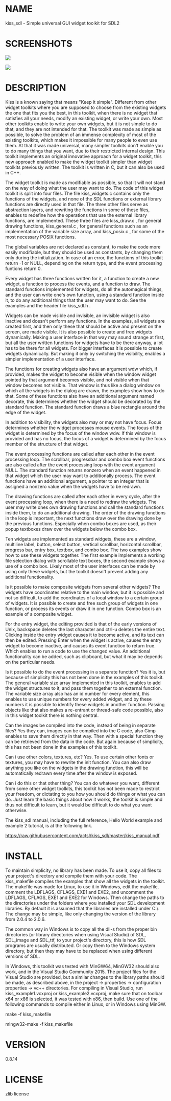 NAME
====

kiss_sdl - Simple universal GUI widget toolkit for SDL2


SCREENSHOTS
===========

![](https://raw.githubusercontent.com/actsl/kiss_sdl/master/kiss_ss1.jpg)

![](https://raw.githubusercontent.com/actsl/kiss_sdl/master/kiss_ss2.jpg)


DESCRIPTION
===========

Kiss is a known saying that means "Keep it simple". Different from other
widget toolkits where you are supposed to choose from the existing
widgets the one that fits you the best, in this toolkit, when there
is no widget that satisfies all your needs, modify an existing widget,
or write your own. Most other toolkits enable to write your own widgets,
but it is not simple to do that, and they are not intended for that. The
toolkit was made as simple as possible, to solve the problem of an immense
complexity of most of the existing toolkits, which makes it impossible
for many people to even use them. At that it was made universal, many
simpler toolkits don't enable you to do many things that you want, due
to their restricted internal design. This toolkit implements an original
innovative approach for a widget toolkit, this new approach enabled
to make the widget toolkit simpler than widget toolkits previously
written. The toolkit is written in C, but it can also be used in C++.

The widget toolkit is made as modifiable as possible, so that it will
not stand on the way of doing what the user may want to do. The code of
this widget toolkit is split into four files. The file kiss_widgets.c
contains only the functions of the widgets, and none of the SDL functions
or external library functions are directly used in that file. The three
other files serve as abstraction layers, and rewriting the functions
in some of these files, enables to redefine how the operations that
use the external library functions, are implemented. These three files
are kiss_draw.c , for general drawing functions, kiss_general.c , for
general functions such as an implementation of the variable size array,
and kiss_posix.c , for some of the most necessary POSIX functions.

The global variables are not declared as constant, to make the code more
easily modifiable, but they should be used as constants, by changing
them only during the initialization. In case of an error, the functions of
this toolkit return -1 or NULL, depending on the return type, and the
event processing funtions return 0.

Every widget has three functions written for it, a function to create a
new widget, a function to process the events, and a function to draw. The
standard functions implemented for widgets, do all the automagical
things, and the user can write one's own function, using a standard
function inside it, to do any additional things that the user may want
to do. See the examples and the header file kiss_sdl.h .

Widgets can be made visible and invisible, an invisible widget is also
inactive and doesn't perform any functions. In the examples, all widgets
are created first, and then only these that should be active and present
on the screen, are made visible. It is also possible to create and free
widgets dynamically. Making a user interface in that way may sound strange
at first, but all the user written functions for widgets have to be there
anyway, a lot has to be there for all widgets. For bigger interfaces it
is possible to create widgets dynamically. But making it only by switching
the visibility, enables a simpler implementation of a user interface.

The functions for creating widgets also have an argument wdw which,
if provided, makes the widget to become visible when the window widget
pointed by that argument becomes visible, and not visible when that
window becomes not visible. That window is thus like a dialog window on
which all the widgets in the dialog are drawn, the examples show how to
do that. Some of these functions also have an additional argument named
decorate, this determines whether the widget should be decorated by the
standard function. The standard function draws a blue rectangle around
the edge of the widget.

In addition to visibility, the widgets also may or may not have
focus. Focus determines whether the widget processes mouse events. The
focus of the widget is determined by the focus of the window wdw. If this
window is provided and has no focus, the focus of a widget is determined
by the focus member of the structure of that widget.

The event processing functions are called after each other in the event
processing loop. The scrollbar, progressbar and combo box event functions
are also called after the event processing loop with the event argument
NULL. The standard function returns nonzero when an event happened in
that widget which the user may want to additionally process. The event
functions have an additional argument, a pointer to an integer that is
assigned a nonzero value when the widgets have to be redrawn.

The drawing functions are called after each other in every cycle, after
the event processing loop, when there is a need to redraw the widgets. The
user may write ones own drawing functions and call the standard functions
inside them, to do an additional drawing. The order of the drawing
functions in the loop is important, the next functions draw over the
drawing done by the previous functions. Especially when combo boxes are
used, as their popup textboxes draw over the widgets below the combo box.

Ten widgets are implemented as standard widgets, these are a window,
multiline label, button, select button, vertical scrollbar, horizontal
scrollbar, progress bar, entry box, textbox, and combo box. The two
examples show how to use these widgets together. The first example
implements a working file selection dialog with scrollable text boxes,
the second example shows a use of a combo box. Likely most of the user
interfaces can be made by using only these widgets, but the toolkit
doesn't prevent adding any additional functionality.

Is it possible to make composite widgets from several other widgets? The
widgets have coordinates relative to the main window, but it is possible
and not so difficult, to add the coordinates of a local window to a
certain group of widgets. It is possible to create and free such group
of widgets in one function, or process its events or draw it in one
function. Combo box is an example of a composite widget.

For the entry widget, the editing provided is that of the early versions
of Unix, backspace deletes the last character and ctrl-u deletes the
entire text. Clicking inside the entry widget causes it to become active,
and its text can then be edited. Pressing Enter when the widget is active,
causes the entry widget to become inactive, and causes its event function
to return true. Which enables to run a code to use the changed value. An
additional functionality can be added, such as clipboard, but what it
may be depends on the particular needs.

Is it possible to do the event processing in a separate function? Yes it
is, but because of simplicity this has not been done in the examples of
this toolkit. The general variable size array implemented in this toolkit,
enables to add the widget structures to it, and pass them together to
an external function. The variable size array also has an id number for
every element, this enables to use unique numbers for every added widget,
and by these numbers it is possible to identify these widgets in another
function. Passing objects like that also makes a re-entrant or thread-safe
code possible, also in this widget toolkit there is nothing central.

Can the images be compiled into the code, instead of being in separate
files? Yes they can, images can be compiled into the C code, also Gimp
enables to save them directly in that way. Then with a special function
they can be retrieved from the data in the code. But again because of
simplicity, this has not been done in the examples of this toolkit.

Can i use other colors, textures, etc? Yes. To use certain other fonts or
textures, you may have to rewrite the init function. You can also draw
anything you like on the widgets in the drawing function, this will be
automatically redrawn every time after the window is exposed.

Can i do this or that other thing? You can do whatever you want, different
from some other widget toolkits, this toolkit has not been made to
restrict your freedom, or dictating to you how you should do things
or what you can do. Just learn the basic things about how it works,
the toolkit is simple and thus not difficult to learn, but it would be
difficult to do what you want otherwise.

The kiss_sdl manual, including the full reference, Hello World example
and example 2 tutorial, is at the following link.

https://raw.githubusercontent.com/actsl/kiss_sdl/master/kiss_manual.pdf


INSTALL
=======

To maintain simplicity, no library has been made. To use it, copy all
files to your project's directory and compile them with your code. The
 kiss_makefile compiles the examples that show all the widgets in
the toolkit. The makefile was made for Linux, to use it in Windows,
edit the makefile, comment the LDFLAGS, CFLAGS, EXE1 and EXE2, and
uncomment the LDFLAGS, CFLAGS, EXE1 and EXE2 for Windows. Then change
the paths to the directories under the folders where you installed your
SDL development libraries. By default it is assumed that the libraries
are installed under C:\\. The change may be simple, like only changing
the version of the library from 2.0.4 to 2.0.6.

The common way in Windows is to copy all the dll-s from the proper bin
directories (or library directories when using Visual Studio) of SDL,
SDL_image and SDL_ttf, to your project's directory, this is how SDL
programs are usually distributed. Or copy them to the Windows system
directory, but then they may have to be replaced when using different
versions of SDL.

In Windows, this toolkit was tested with MinGW64, MinGW32 should also
work, and in the Visual Studio Community 2015. The project files for the
Visual Studio are provided, but a similar changes to the library paths
should be made, as described above, in the project -> properties ->
configuration properties -> vc++ directories. For compiling in Visual
Studio, run kiss_example1.vcxproj or kiss_example2.vcxproj, make sure
that on toolbar x64 or x86 is selected, it was tested with x86, then
build. Use one of the following commands to compile either in Linux,
or in Windows using MinGW.

make -f kiss_makefile

mingw32-make -f kiss_makefile


VERSION
=======

0.8.14


LICENSE
=======

zlib license

